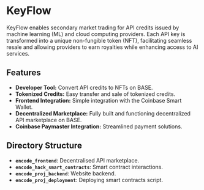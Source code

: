 # KeyFlow

KeyFlow enables secondary market trading for API credits issued by machine learning (ML) and cloud computing providers. Each API key is transformed into a unique non-fungible token (NFT), facilitating seamless resale and allowing providers to earn royalties while enhancing access to AI services.

## Features

- **Developer Tool:** Convert API credits to NFTs on BASE.
- **Tokenized Credits:** Easy transfer and sale of tokenized credits.
- **Frontend Integration:** Simple integration with the Coinbase Smart Wallet.
- **Decentralized Marketplace:** Fully built and functioning decentralized API marketplace on BASE.
- **Coinbase Paymaster Integration:** Streamlined payment solutions.

## Directory Structure

- **`encode_frontend`**: Decentralised API marketplace.
- **`encode_hack_smart_contracts`**: Smart contract interactions.
- **`encode_proj_backend`**: Website backend.
- **`encode_proj_deployment`**: Deploying smart contracts script.
